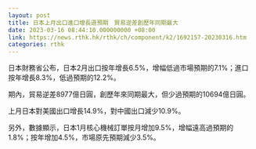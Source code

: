 ```yaml
---
layout: post
title: 日本上月出口進口增長遜預期　貿易逆差創歷年同期最大
date: 2023-03-16 08:44:10.000000000 +08:00
link: https://news.rthk.hk/rthk/ch/component/k2/1692157-20230316.htm
categories: rthk
---
```


日本財務省公布，日本2月出口按年增長6.5%，增幅低過市場預期的7.1%；進口按年增長8.3%，低過預期的12.2%。

期內，貿易逆差8977億日圓，創歷年來同期最大，但少過預期的10694億日圓。

上月日本對美國出口增長14.9%，對中國出口減少10.9%。

另外，數據顯示，日本1月核心機械訂單按月增加9.5%，增幅遠高過預期的1.8%；按年增加4.5%，市場原先預期減少3.5%。
